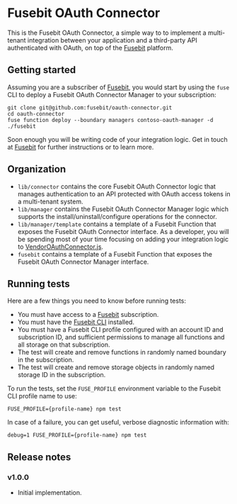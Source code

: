 # Fusebit OAuth Connector

This is the Fusebit OAuth Connector, a simple way to to implement a multi-tenant integration between your application and a third-party API authenticated with OAuth, on top of the [Fusebit](https://fusebit.io) platform.

## Getting started

Assuming you are a subscriber of [Fusebit](https://fusebit.io), you would start by using the `fuse` CLI to deploy a Fusebit OAuth Connector Manager to your subscription:

```
git clone git@github.com:fusebit/oauth-connector.git
cd oauth-connector
fuse function deploy --boundary managers contoso-oauth-manager -d ./fusebit
```

Soon enough you will be writing code of your integration logic. Get in touch at [Fusebit](https://fusebit.io) for further instructions or to learn more.

## Organization

-   `lib/connector` contains the core Fusebit OAuth Connector logic that manages authentication to an API protected with OAuth access tokens in a multi-tenant system.
-   `lib/manager` contains the Fusebit OAuth Connector Manager logic which supports the install/uninstall/configure operations for the connector.
-   `lib/manager/template` contains a template of a Fusebit Function that exposes the Fusebit OAuth Connector interface. As a developer, you will be spending most of your time focusing on adding your integration logic to [VendorOAuthConnector.js](https://github.com/fusebit/oauth-connector/blob/main/lib/manager/template/VendorOAuthConnector.js).
-   `fusebit` contains a template of a Fusebit Function that exposes the Fusebit OAuth Connector Manager interface.

## Running tests

Here are a few things you need to know before running tests:

-   You must have access to a [Fusebit](https://fusebit.io) subscription.
-   You must have the [Fusebit CLI](https://fusebit.io/docs/reference/fusebit-cli/) installed.
-   You must have a Fusebit CLI profile configured with an account ID and subscription ID, and sufficient permissions to manage all functions and all storage on that subscription.
-   The test will create and remove functions in randomly named boundary in the subscription.
-   The test will create and remove storage objects in randomly named storage ID in the subscription.

To run the tests, set the `FUSE_PROFILE` environment variable to the Fusebit CLI profile name to use:

```
FUSE_PROFILE={profile-name} npm test
```

In case of a failure, you can get useful, verbose diagnostic information with:

```
debug=1 FUSE_PROFILE={profile-name} npm test
```

## Release notes

### v1.0.0

-   Initial implementation.
